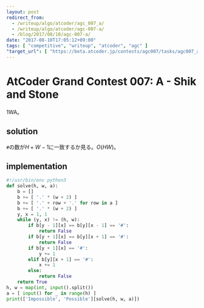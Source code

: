 ```yaml
---
layout: post
redirect_from:
  - /writeup/algo/atcoder/agc_007_a/
  - /writeup/algo/atcoder/agc-007-a/
  - /blog/2017/08/10/agc-007-a/
date: "2017-08-10T17:05:12+09:00"
tags: [ "competitive", "writeup", "atcoder", "agc" ]
"target_url": [ "https://beta.atcoder.jp/contests/agc007/tasks/agc007_a" ]
---
```


# AtCoder Grand Contest 007: A - Shik and Stone

$1$WA。

## solution

`#`の数が$H + W - 1$に一致するか見る。$O(HW)$。

## implementation

``` python
#!/usr/bin/env python3
def solve(h, w, a):
    b = []
    b += [ '.' * (w + 2) ]
    b += [ '.' + row + '.' for row in a ]
    b += [ '.' * (w + 2) ]
    y, x = 1, 1
    while (y, x) != (h, w):
        if b[y - 1][x] == b[y][x - 1] == '#':
            return False
        if b[y + 1][x] == b[y][x + 1] == '#':
            return False
        if b[y + 1][x] == '#':
            y += 1
        elif b[y][x + 1] == '#':
            x += 1
        else:
            return False
    return True
h, w = map(int, input().split())
a = [ input() for _ in range(h) ]
print(['Impossible', 'Possible'][solve(h, w, a)])
```
